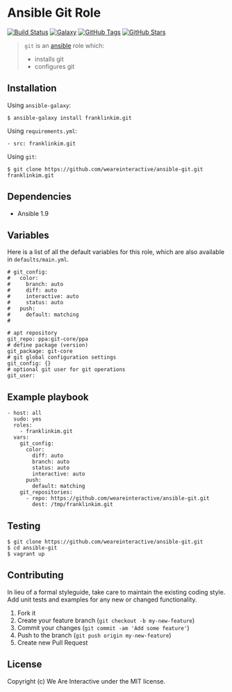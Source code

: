 # Ansible Git Role

[![Build Status](https://img.shields.io/travis/weareinteractive/ansible-git.svg)](https://travis-ci.org/weareinteractive/ansible-git)
[![Galaxy](http://img.shields.io/badge/galaxy-franklinkim.supervisor-blue.svg)](https://galaxy.ansible.com/list#/roles/1370)
[![GitHub Tags](https://img.shields.io/github/tag/weareinteractive/ansible-git.svg)](https://github.com/weareinteractive/ansible-git)
[![GitHub Stars](https://img.shields.io/github/stars/weareinteractive/ansible-git.svg)](https://github.com/weareinteractive/ansible-git)

> `git` is an [ansible](http://www.ansible.com) role which:
>
> * installs git
> * configures git

## Installation

Using `ansible-galaxy`:

```
$ ansible-galaxy install franklinkim.git
```

Using `requirements.yml`:

```
- src: franklinkim.git
```

Using `git`:

```
$ git clone https://github.com/weareinteractive/ansible-git.git franklinkim.git
```

## Dependencies

* Ansible 1.9

## Variables

Here is a list of all the default variables for this role, which are also available in `defaults/main.yml`.

```
# git_config:
#   color:
#     branch: auto
#     diff: auto
#     interactive: auto
#     status: auto
#   push:
#     default: matching
#

# apt repository
git_repo: ppa:git-core/ppa
# define package (version)
git_package: git-core
# git global configuration settings
git_config: {}
# optional git user for git operations
git_user:
```

## Example playbook

```
- host: all
  sudo: yes
  roles:
    - franklinkim.git
  vars:
    git_config:
      color:
        diff: auto
        branch: auto
        status: auto
        interactive: auto
      push:
        default: matching
    git_repositories:
      - repo: https://github.com/weareinteractive/ansible-git.git
        dest: /tmp/franklinkim.git
```

## Testing

```
$ git clone https://github.com/weareinteractive/ansible-git.git
$ cd ansible-git
$ vagrant up
```

## Contributing

In lieu of a formal styleguide, take care to maintain the existing coding style. Add unit tests and examples for any new or changed functionality.

1. Fork it
2. Create your feature branch (`git checkout -b my-new-feature`)
3. Commit your changes (`git commit -am 'Add some feature'`)
4. Push to the branch (`git push origin my-new-feature`)
5. Create new Pull Request

## License
Copyright (c) We Are Interactive under the MIT license.
